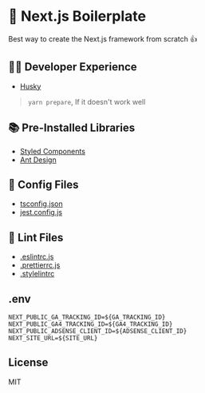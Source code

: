 # 👶 Next.js Boilerplate

Best way to create the Next.js framework from scratch 👍

## 👨‍💻 Developer Experience

- [Husky](https://github.com/typicode/husky)

> `yarn prepare`, If it doesn't work well

## 📚 Pre-Installed Libraries

- [Styled Components](https://www.styled-components.com/)
- [Ant Design](https://ant.design/)

## 🔧 Config Files

- [tsconfig.json](tsconfig.json)
- [jest.config.js](jest.config.js)

## 📄 Lint Files

- [.eslintrc.js](.eslintrc.js)
- [.prettierrc.js](.prettierrc.js)
- [.stylelintrc](.stylelintrc)

## .env

```
NEXT_PUBLIC_GA_TRACKING_ID=${GA_TRACKING_ID}
NEXT_PUBLIC_GA4_TRACKING_ID=${GA4_TRACKING_ID}
NEXT_PUBLIC_ADSENSE_CLIENT_ID=${ADSENSE_CLIENT_ID}
NEXT_SITE_URL=${SITE_URL}
```

## License

MIT
